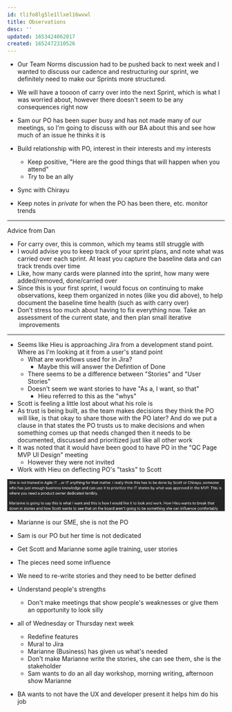```yaml
---
id: tlifo8lg5le1llxel16wvwl
title: Observations
desc: ''
updated: 1653424062017
created: 1652472310526
---
```


- Our Team Norms discussion had to be pushed back to next week and I wanted to discuss our cadence and restructuring our sprint, we definitely need to make our Sprints more structured.

- We will have a toooon of carry over into the next Sprint, which is what I was worried about, however there doesn't seem to be any consequences right now

- Sam our PO has been super busy and has not made many of our meetings, so I'm going to discuss with our BA about this and see how much of an issue he thinks it is

- Build relationship with PO, interest in their interests and my interests
  - Keep positive, "Here are the good things that will happen when you attend"
  - Try to be an ally
- Sync with Chirayu
- Keep notes in *private* for when the PO has been there, etc. monitor trends

---
Advice from Dan
- For carry over, this is common, which my teams still struggle with
- I would advise you to keep track of your sprint plans, and note what was carried over each sprint. At least you capture the baseline data and can track trends over time
- Like, how many cards were planned into the sprint, how many were added/removed, done/carried over
- Since this is your first sprint, I would focus on continuing to make observations, keep them organized in notes (like you did above), to help document the baseline time health (such as with carry over)
- Don’t stress too much about having to fix everything now. Take an assessment of the current state, and then plan small iterative  improvements
---
- Seems like Hieu is approaching Jira from a development stand point. Where as I'm looking at it from a user's stand point
  - What are workflows used for in Jira?
    - Maybe this will answer the Defintion of Done
  - There seems to be a difference between "Stories" and "User Stories" 
  - Doesn't seem we want stories to have "As a, I want, so that"
    - Hieu referred to this as the "whys"
- Scott is feeling a little lost about what his role is
- As trust is being built, as the team makes decisions they think the PO will like, is that okay to share those with the PO later? And do we put a clause in that states the PO trusts us to make decisions and when something comes up that needs changed then it needs to be documented, discussed and prioritized just like all other work
- It was noted that it would have been good to have PO in the "QC Page MVP UI Design" meeting
  - However they were not invited
- Work with Hieu on deflecting PO's "tasks" to Scott

![](/assets/images/2022-05-24-16-27-33.png)
- Marianne is our SME, she is not the PO
- Sam is our PO but her time is not dedicated
- Get Scott and Marianne some agile training, user stories 
- The pieces need some influence
- We need to re-write stories and they need to be better defined
- Understand people's strengths
  - Don't make meetings that show people's weaknesses or give them an opportunity to look silly

- all of Wednesday or Thursday next week
  - Redefine features
  - Mural to Jira
  - Marianne (Business) has given us what's needed 
  - Don't make Marianne write the stories, she can see them, she is the stakeholder
  - Sam wants to do an all day workshop, morning writing, afternoon show Marianne
- BA wants to not have the UX and developer present it helps him do his job
